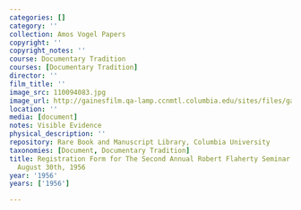 ```yaml
---
categories: []
category: ''
collection: Amos Vogel Papers
copyright: ''
copyright_notes: ''
course: Documentary Tradition
courses: [Documentary Tradition]
director: ''
film_title: ''
image_src: 110094083.jpg
image_url: http://gainesfilm.qa-lamp.ccnmtl.columbia.edu/sites/files/gainesfilm/images/110094083.jpg
location: ''
media: [document]
notes: Visible Evidence
physical_description: ''
repository: Rare Book and Manuscript Library, Columbia University
taxonomies: [Document, Documentary Tradition]
title: Registration Form for The Second Annual Robert Flaherty Seminar August 21 through
  August 30th, 1956
year: '1956'
years: ['1956']

---
```

